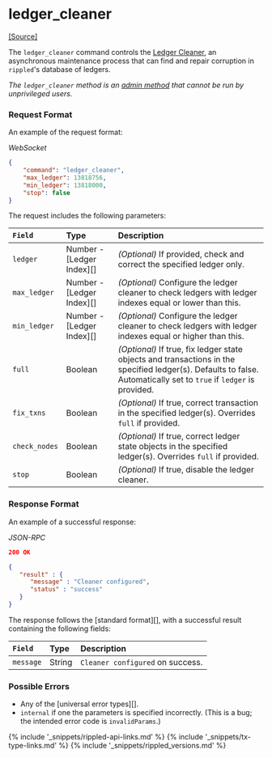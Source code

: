 # ledger_cleaner
[[Source]](https://github.com/ripple/rippled/blob/df54b47cd0957a31837493cd69e4d9aade0b5055/src/ripple/rpc/handlers/LedgerCleaner.cpp "Source")

The `ledger_cleaner` command controls the [Ledger Cleaner](https://github.com/ripple/rippled/blob/f313caaa73b0ac89e793195dcc2a5001786f916f/src/ripple/app/ledger/README.md#the-ledger-cleaner), an asynchronous maintenance process that can find and repair corruption in `rippled`'s database of ledgers.

_The `ledger_cleaner` method is an [admin method](admin-rippled-methods.html) that cannot be run by unprivileged users._

### Request Format
An example of the request format:

<!-- MULTICODE_BLOCK_START -->

*WebSocket*

```json
{
    "command": "ledger_cleaner",
    "max_ledger": 13818756,
    "min_ledger": 13818000,
    "stop": false
}
```

<!-- MULTICODE_BLOCK_END -->

The request includes the following parameters:

| `Field`       | Type                      | Description                      |
|:--------------|:--------------------------|:---------------------------------|
| `ledger`      | Number - [Ledger Index][] | _(Optional)_ If provided, check and correct the specified ledger only. |
| `max_ledger`  | Number - [Ledger Index][] | _(Optional)_ Configure the ledger cleaner to check ledgers with ledger indexes equal or lower than this. |
| `min_ledger`  | Number - [Ledger Index][] | _(Optional)_ Configure the ledger cleaner to check ledgers with ledger indexes equal or higher than this. |
| `full`        | Boolean                   | _(Optional)_ If true, fix ledger state objects and transactions in the specified ledger(s). Defaults to false. Automatically set to `true` if `ledger` is provided. |
| `fix_txns`    | Boolean                   | _(Optional)_ If true, correct transaction in the specified ledger(s). Overrides `full` if provided. |
| `check_nodes` | Boolean                   | _(Optional)_ If true, correct ledger state objects in the specified ledger(s). Overrides `full` if provided. |
| `stop`        | Boolean                   | _(Optional)_ If true, disable the ledger cleaner. |

### Response Format

An example of a successful response:

<!-- MULTICODE_BLOCK_START -->

*JSON-RPC*

```json
200 OK

{
   "result" : {
      "message" : "Cleaner configured",
      "status" : "success"
   }
}

```

<!-- MULTICODE_BLOCK_END -->

The response follows the [standard format][], with a successful result containing the following fields:

| `Field`   | Type   | Description                      |
|:----------|:-------|:---------------------------------|
| `message` | String | `Cleaner configured` on success. |

### Possible Errors

* Any of the [universal error types][].
* `internal` if one the parameters is specified incorrectly. (This is a bug; the intended error code is `invalidParams`.)

<!--{# common link defs #}-->
{% include '_snippets/rippled-api-links.md' %}
{% include '_snippets/tx-type-links.md' %}
{% include '_snippets/rippled_versions.md' %}
